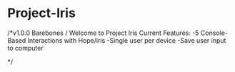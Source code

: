 # Project-Iris
/*v1.0.0 Barebones / Welcome to Project Iris
Current Features:
-5 Console-Based Interactions with Hope/iris
-Single user per device
-Save user input to computer

*/
